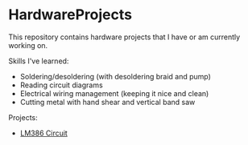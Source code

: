 # HardwareProjects

This repository contains hardware projects that I have or am currently working on.

Skills I've learned:
* Soldering/desoldering (with desoldering braid and pump)
* Reading circuit diagrams
* Electrical wiring management (keeping it nice and clean)
* Cutting metal with hand shear and vertical band saw

Projects:
* [LM386 Circuit](https://github.com/alainlou/HardwareProjects/tree/master/LM386%20Amp%20Circuit)
